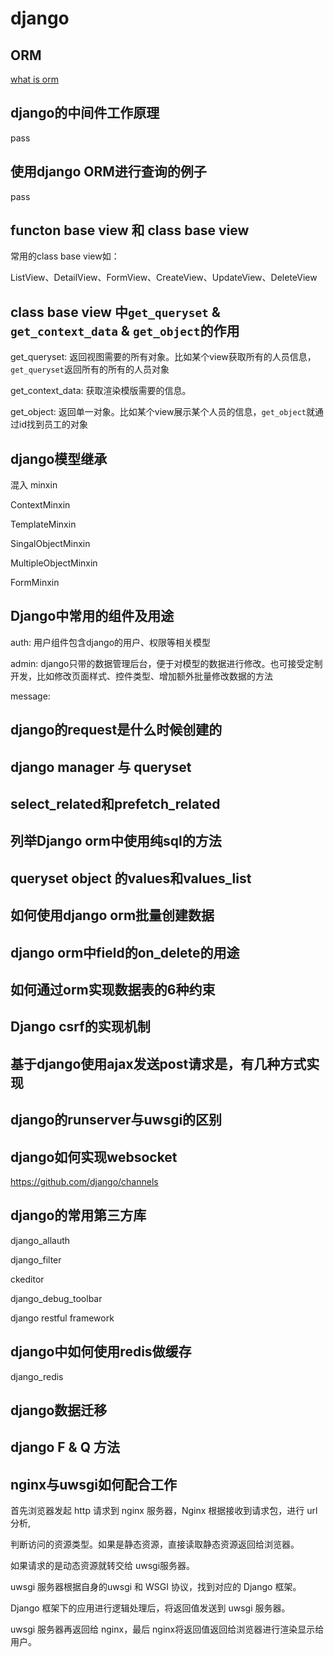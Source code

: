 # django

## ORM

[what is orm](https://en.wikipedia.org/wiki/Object%E2%80%93relational_mapping)

## django的中间件工作原理

pass

## 使用django ORM进行查询的例子

pass

## functon base view 和 class base view

常用的class base view如：

ListView、DetailView、FormView、CreateView、UpdateView、DeleteView

## class base view 中`get_queryset` & `get_context_data` & `get_object`的作用

get_queryset: 返回视图需要的所有对象。比如某个view获取所有的人员信息，`get_queryset`返回所有的所有的人员对象

get_context_data: 获取渲染模版需要的信息。

get_object: 返回单一对象。比如某个view展示某个人员的信息，`get_object`就通过id找到员工的对象

## django模型继承

混入 minxin

ContextMinxin

TemplateMinxin

SingalObjectMinxin

MultipleObjectMinxin

FormMinxin

## Django中常用的组件及用途

auth: 用户组件包含django的用户、权限等相关模型

admin: django只带的数据管理后台，便于对模型的数据进行修改。也可接受定制开发，比如修改页面样式、控件类型、增加额外批量修改数据的方法

message:

## django的request是什么时候创建的

## django manager 与 queryset

## select_related和prefetch_related

## 列举Django orm中使用纯sql的方法

## queryset object 的values和values_list

## 如何使用django orm批量创建数据

## django orm中field的on_delete的用途

## 如何通过orm实现数据表的6种约束

## Django csrf的实现机制

## 基于django使用ajax发送post请求是，有几种方式实现

## django的runserver与uwsgi的区别

## django如何实现websocket

https://github.com/django/channels

## django的常用第三方库

django_allauth

django_filter

ckeditor

django_debug_toolbar

django restful framework

## django中如何使用redis做缓存

django_redis

## django数据迁移

## django F & Q 方法

## nginx与uwsgi如何配合工作

首先浏览器发起 http 请求到 nginx 服务器，Nginx 根据接收到请求包，进行 url 分析,

判断访问的资源类型。如果是静态资源，直接读取静态资源返回给浏览器。

如果请求的是动态资源就转交给 uwsgi服务器。

uwsgi 服务器根据自身的uwsgi 和 WSGI 协议，找到对应的 Django 框架。

Django 框架下的应用进行逻辑处理后，将返回值发送到 uwsgi 服务器。

uwsgi 服务器再返回给 nginx，最后 nginx将返回值返回给浏览器进行渲染显示给用户。
